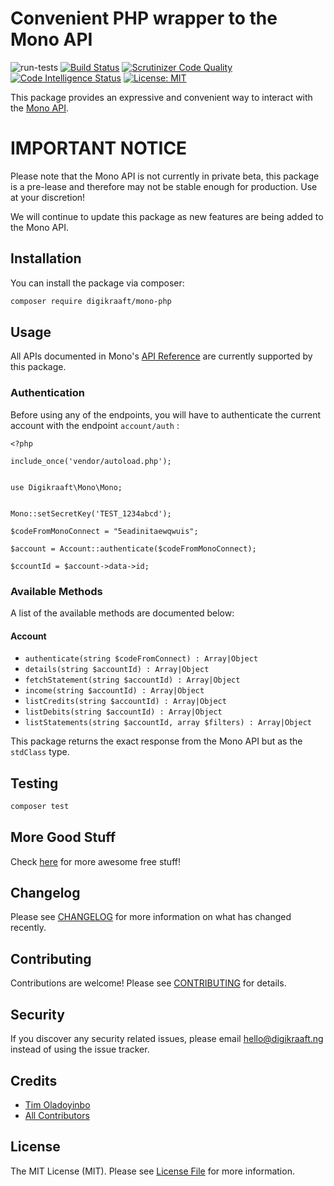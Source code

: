 # Convenient PHP wrapper to the Mono API
![run-tests](https://github.com/digikraaft/mono-php/workflows/run-tests/badge.svg)
[![Build Status](https://travis-ci.com/digikraaft/mono-php.svg?token=6YhB5FxJsF7ENdMM7Mzz&branch=master)](https://travis-ci.com/digikraaft/mono-php)
[![Scrutinizer Code Quality](https://scrutinizer-ci.com/g/digikraaft/mono-php/badges/quality-score.png?b=master)](https://scrutinizer-ci.com/g/digikraaft/mono-php/?branch=master)
[![Code Intelligence Status](https://scrutinizer-ci.com/g/digikraaft/mono-php/badges/code-intelligence.svg?b=master)](https://scrutinizer-ci.com/code-intelligence)
[![License: MIT](https://img.shields.io/badge/License-MIT-green.svg)](https://opensource.org/licenses/MIT)

This package provides an expressive and convenient way to interact with the [Mono API](https://withmono.com/).

# IMPORTANT NOTICE
Please note that the Mono API is not currently in private beta, this package
is a pre-lease and therefore may not be stable enough for production. Use at your discretion!

We will continue to update this package as new features are being added to the Mono API.

## Installation

You can install the package via composer:

```bash
composer require digikraaft/mono-php
```

## Usage
All APIs documented in Mono's [API Reference](https://www.notion.so/API-endpoints-b75e32f64c75471ab5fbcc61927f6679) 
are currently supported by this package.

### Authentication
Before using any of the endpoints, you will have to authenticate the current account
with the endpoint `account/auth` :
```
<?php 

include_once('vendor/autoload.php');


use Digikraaft\Mono\Mono;


Mono::setSecretKey('TEST_1234abcd');

$codeFromMonoConnect = "5eadinitaewqwuis";

$account = Account::authenticate($codeFromMonoConnect);

$ccountId = $account->data->id;

```

### Available Methods
A list of the available methods are documented below:
#### Account
* `authenticate(string $codeFromConnect) : Array|Object`
* `details(string $accountId) : Array|Object`
* `fetchStatement(string $accountId) : Array|Object`
* `income(string $accountId) : Array|Object`
* `listCredits(string $accountId) : Array|Object`
* `listDebits(string $accountId) : Array|Object`
* `listStatements(string $accountId, array $filters) : Array|Object`

This package returns the exact response from the Mono API but as the `stdClass` type.

## Testing

``` bash
composer test
```

## More Good Stuff
Check [here](https://github.com/digikraaft) for more awesome free stuff!

## Changelog
Please see [CHANGELOG](CHANGELOG.md) for more information on what has changed recently.

## Contributing
Contributions are welcome! Please see [CONTRIBUTING](CONTRIBUTING.md) for details.

## Security
If you discover any security related issues, please email hello@digikraaft.ng instead of using the issue tracker.

## Credits

- [Tim Oladoyinbo](https://github.com/timoladoyinbo)
- [All Contributors](../../contributors)

## License

The MIT License (MIT). Please see [License File](LICENSE.md) for more information.
